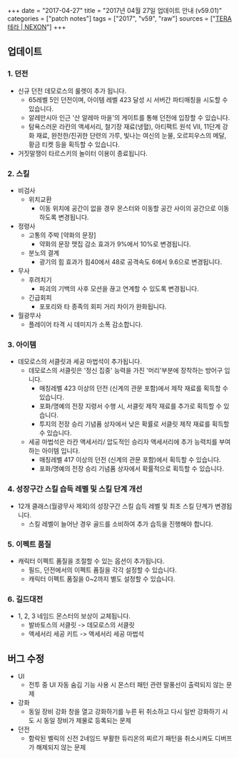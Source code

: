 +++
date = "2017-04-27"
title = "2017년 04월 27일 업데이트 안내 (v59.01)"
categories = ["patch notes"]
tags = ["2017", "v59", "raw"]
sources = ["[TERA 테라 | NEXON](http://tera.nexon.com/news/update/view.aspx?n4articlesn=275)"]
+++

## 업데이트

### **1.** 던전
- 신규 던전 데모로스의 룰렛이 추가 됩니다.
  - 65레벨 5인 던전이며, 아이템 레벨 423 달성 시 서버간 파티매칭을 시도할 수 있습니다.
  - 알레만시아 인근 '산 알레마 마을'의 게이트를 통해 던전에 입장할 수 있습니다.
  - 탐욕스러운 라칸의 액세서리, 철기장 재료(냉혈), 아티팩트 원석 VII, 11단계 강화 재료, 완전한/진귀한 단련의 가루, 빛나는 여신의 눈물, 오르피우스의 메달, 황금 티켓 등을 획득할 수 있습니다.
- 거짓말쟁이 타르스키의 놀이터 이용이 종료됩니다.

### **2.** 스킬
- 비검사
  - 위치교환
    - 이동 위치에 공간이 없을 경우 몬스터와 이동할 공간 사이의 공간으로 이동하도록 변경됩니다.
- 정령사
  - 고통의 주박 [약화의 문장]
    - 약화의 문장 맷집 감소 효과가 9%에서 10%로 변경됩니다.
  - 분노의 결계  
    - 광기의 힘 효과가 힘40에서 48로 공격속도 6에서 9.6으로 변경됩니다.
- 무사
  - 후려치기
    - 파괴의 기백의 사후 모션을 끊고 연계할 수 있도록 변경됩니다.
  - 긴급회피
    - 포포리와 타 종족의 회피 거리 차이가 완화됩니다.
- 월광무사
  - 플레이어 타격 시 데미지가 소폭 감소합니다. 

### **3.** 아이템
- 데모로스의 서클릿과 세공 마법석이 추가됩니다.
  - 데모로스의 서클릿은 '정신 집중' 능력을 가진 '머리'부분에 장착하는 방어구 입니다.
    - 매칭레벨 423 이상의 던전 (신계의 관문 포함)에서 제작 재료를 획득할 수 있습니다.
    - 포화/명예의 전장 지령서 수행 시, 서클릿 제작 재료를 추가로 획득할 수 있습니다.
    - 투지의 전장 승리 기념품 상자에서 낮은 확률로 서클릿 제작 재료를 획득할 수 있습니다.
  - 세공 마법석은 라칸 액세서리/ 압도적인 승리자 액세서리에 추가 능력치를 부여하는 아이템 입니다.
    - 매칭레벨 417 이상의 던전 (신계의 관문 포함)에서 획득할 수 있습니다.
    - 포화/명예의 전장 승리 기념품 상자에서 확률적으로 획득할 수 있습니다.

### **4.** 성장구간 스킬 습득 레벨 및 스킬 단계 개선
- 12개 클래스(월광무사 제외)의 성장구간 스킬 습득 레벨 및 최초 스킬 단계가 변경됩니다.
  - 스킬 레벨이 늘어난 경우 골드를 소비하여 추가 습득을 진행해야 합니다.

### **5.** 이펙트 품질
- 캐릭터 이펙트 품질을 조절할 수 있는 옵션이 추가됩니다.
  - 필드, 던전에서의 이펙트 품질을 각각 설정할 수 있습니다.
  - 캐릭터 이펙트 품질을 0~2까지 별도 설정할 수 있습니다.

### **6.** 길드대전
- 1, 2, 3 네임드 몬스터의 보상이 교체됩니다.
  - 발바토스의 서클릿 -> 데모로스의 서클릿
  - 액세서리 세공 키트 -> 액세서리 세공 마법석

## 버그 수정

- UI
  - 전투 중 UI 자동 숨김 기능 사용 시 몬스터 패턴 관련 말풍선이 출력되지 않는 문제
- 강화
  - 동일 장비 강화 창을 열고 강화하기를 누른 뒤 취소하고 다시 일반 강화하기 시도 시 동일 장비가 제물로 등록되는 문제
- 던전
  - 함락된 벨릭의 신전 2네임드 부활한 듀리온의 찌르기 패턴을 취소시켜도 디버프가 해제되지 않는 문제
